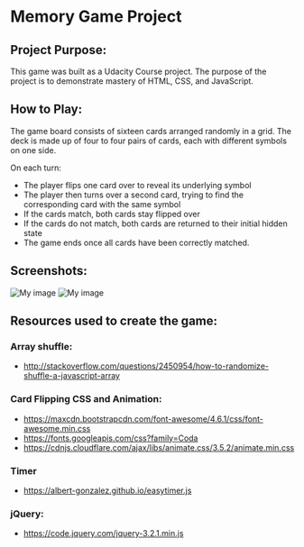 # Memory Game Project

## Project Purpose:

This game was built as a Udacity Course project. The purpose of the project is to demonstrate mastery of HTML, CSS, and JavaScript.

## How to Play:

The game board consists of sixteen cards arranged randomly in a grid. The deck is made up of four to four pairs of cards, each with different symbols on one side.

On each turn:

- The player flips one card over to reveal its underlying symbol
- The player then turns over a second card, trying to find the corresponding card with the same symbol
- If the cards match, both cards stay flipped over
- If the cards do not match, both cards are returned to their initial hidden state
- The game ends once all cards have been correctly matched.


## Screenshots:
![My image](https://github.com/zhenghaohe/fend-project-memory-game/blob/master/screenshots/screenshot1.png)
![My image](https://github.com/zhenghaohe/fend-project-memory-game/blob/master/screenshots/screenshot2.png)


## Resources used to create the game:

### Array shuffle:

- <http://stackoverflow.com/questions/2450954/how-to-randomize-shuffle-a-javascript-array>

### Card Flipping CSS and Animation:

- <https://maxcdn.bootstrapcdn.com/font-awesome/4.6.1/css/font-awesome.min.css>
- <https://fonts.googleapis.com/css?family=Coda>
- <https://cdnjs.cloudflare.com/ajax/libs/animate.css/3.5.2/animate.min.css>

### Timer

- <https://albert-gonzalez.github.io/easytimer.js>

### jQuery:
 - <https://code.jquery.com/jquery-3.2.1.min.js>

